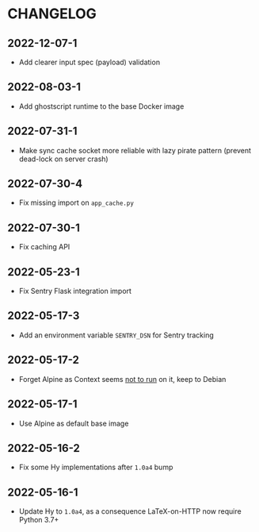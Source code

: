 # CHANGELOG

## 2022-12-07-1

* Add clearer input spec (payload) validation

## 2022-08-03-1

* Add ghostscript runtime to the base Docker image

## 2022-07-31-1

* Make sync cache socket more reliable with lazy pirate pattern (prevent dead-lock on server crash)

## 2022-07-30-4

* Fix missing import on `app_cache.py`

## 2022-07-30-1

* Fix caching API

## 2022-05-23-1

* Fix Sentry Flask integration import

## 2022-05-17-3

* Add an environment variable `SENTRY_DSN` for Sentry tracking

## 2022-05-17-2

* Forget Alpine as Context seems [not to run](https://mailman.ntg.nl/pipermail/ntg-context/2021/101979.html) on it, keep to Debian

## 2022-05-17-1

* Use Alpine as default base image

## 2022-05-16-2

* Fix some Hy implementations after `1.0a4` bump 

## 2022-05-16-1

* Update Hy to `1.0a4`, as a consequence LaTeX-on-HTTP now require Python 3.7+
